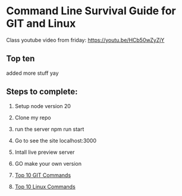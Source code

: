 # Command Line Survival Guide for GIT and Linux
Class youtube video from friday: https://youtu.be/HCb50wZyZjY
## Top ten
added more stuff yay
## Steps to complete:
1. Setup node version 20
2.  Clone my repo
3.  run the server npm run start
4.  Go to see the site localhost:3000
5.  Intall live preview server
6.  GO make your own version 


1. [Top 10 GIT Commands](git.md)
2. [Top 10 Linux Commands](linux.md)

